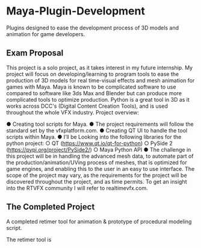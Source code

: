 # Maya-Plugin-Development
Plugins designed to ease the development process of 3D models and animation for game developers.

## Exam Proposal
This project is a solo project, as it takes interest in my future internship. My project will focus on
developing/learning to program tools to ease the production of 3D models for real time-visual
effects and mesh animation for games with Maya. Maya is known to be complicated software to
use compared to software like 3ds Max and Blender but can produce more complicated tools to
optimize production. Python is a great tool in 3D as it works across DCC's (Digital Content
Creation Tools), and is used throughout the whole VFX industry.
Project overview:

● Creating tool scripts for Maya.
● The project requirements will follow the standard set by the vfxplatform.com.
● Creating QT UI to handle the tool scripts within Maya.
● I’ll be Looking into the following libraries for the python project:
  ○ QT (https://www.qt.io/qt-for-python)
  ○ PySide 2 (https://pypi.org/project/PySide2/)
  ○ Maya Python API
● The challenge in this project will be in handling the advanced mesh data, to automate
part of the production/animation/UVing process of meshes, that is optimized for game
engines, and enabling this to the user in an easy to use interface.
The scope of the project may vary, as the requirements for the project will be discovered
throughout the project, and as time permits.
To get an insight into the RTVFX community I will refer to realtimevfx.com.

## The Completed Project

A completed retimer tool for animation & prototype of procedural modeling script.

The retimer tool is
